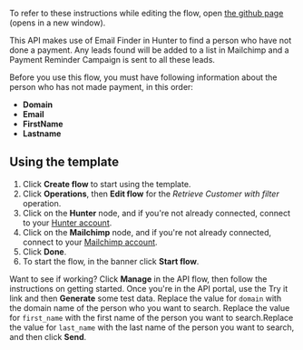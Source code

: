 To refer to these instructions while editing the flow, open [the github page](https://github.com/ot4i/app-connect-templates/tree/main/resources/markdown/Create%20a%20payment20reminder%20in%20Mailchimp%20for%20unpaid%20attendee%20emails%20found%20using%20Hunter_instructions.md) (opens in a new window).

This API makes use of Email Finder in Hunter to find a person who have not done a payment. Any leads found will be added to a list in Mailchimp and a Payment Reminder Campaign is sent to all these leads.

Before you use this flow, you must have following information about the person who has not made payment, in this order:
* **Domain** 
* **Email**
* **FirstName**
* **Lastname**

## Using the template

1. Click **Create flow** to start using the template.
1. Click **Operations**, then **Edit flow** for the _Retrieve Customer with filter_ operation.
1. Click on the **Hunter** node, and if you're not already connected, connect to your [Hunter account](https://www.ibm.com/docs/en/app-connect/saas?topic=apps-hunter).
1. Click on the **Mailchimp** node, and if you're not already connected, connect to your [Mailchimp account]([https://ibm.biz/aassalesforce](https://www.ibm.com/docs/en/app-connect/saas?topic=apps-mailchimp)).
1. Click **Done**.
1. To start the flow, in the banner click **Start flow**.

Want to see if working? Click **Manage** in the API flow, then follow the instructions on getting started. Once you're in the API portal, use the Try it link and then **Generate** some test data. Replace the value for `domain` with the domain name of the person who you want to search. Replace the value for `first_name` with the first name of the person you want to search.Replace the value for `last_name` with the last name of the person you want to search, and then click **Send**.
